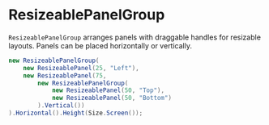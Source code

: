 # ResizeablePanelGroup

`ResizeablePanelGroup` arranges panels with draggable handles for resizable
layouts. Panels can be placed horizontally or vertically.

```csharp
new ResizeablePanelGroup(
    new ResizeablePanel(25, "Left"),
    new ResizeablePanel(75,
        new ResizeablePanelGroup(
            new ResizeablePanel(50, "Top"),
            new ResizeablePanel(50, "Bottom")
        ).Vertical())
).Horizontal().Height(Size.Screen());
```
